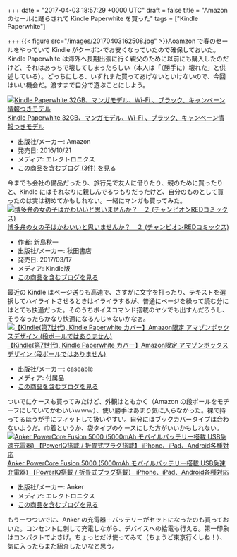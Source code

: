 
+++
date = "2017-04-03 18:57:29 +0000 UTC"
draft = false
title = "Amazon のセールに踊らされて Kindle Paperwhite を買った"
tags = ["Kindle Paperwhite"]

+++
{{< figure src="/images/20170403162508.jpg"  >}}Aoamzon で春のセールをやっていて Kindle がクーポンでお安くなっていたので確保しておいた。Kindle Paperwhite は海外へ長期出張に行く親父のために以前にも購入したのだけど、それはあっちで壊してしまったらしい（本人は「（勝手に）壊れた」と供述している）。どっちにしろ、いずれまた買ってあげないといけないので、今回はいい機会だ。渡すまで自分で遊ぶことにしよう。<div class="hatena-asin-detail"><a href="http://www.amazon.co.jp/exec/obidos/ASIN/B01FIG3SMC/bestylesnet-22/"><img src="https://images-fe.ssl-images-amazon.com/images/I/51Bd7Mt7BYL._SL160_.jpg" class="hatena-asin-detail-image" alt="Kindle Paperwhite 32GB、マンガモデル、Wi-Fi 、ブラック、キャンペーン情報つきモデル" title="Kindle Paperwhite 32GB、マンガモデル、Wi-Fi 、ブラック、キャンペーン情報つきモデル"/></a><div class="hatena-asin-detail-info"><a href="http://www.amazon.co.jp/exec/obidos/ASIN/B01FIG3SMC/bestylesnet-22/">Kindle Paperwhite 32GB、マンガモデル、Wi-Fi 、ブラック、キャンペーン情報つきモデル</a><ul><li><span class="hatena-asin-detail-label">出版社/メーカー:</span> Amazon</li><li><span class="hatena-asin-detail-label">発売日:</span> 2016/10/21</li><li><span class="hatena-asin-detail-label">メディア:</span> エレクトロニクス</li><li><a href="http://d.hatena.ne.jp/asin/B01FIG3SMC/bestylesnet-22" target="_blank">この商品を含むブログ (3件) を見る</a></li></ul></div><div class="hatena-asin-detail-foot"></div></div>今までも会社の備品だったり、旅行先で友人に借りたり、親のために買ったりと、Kindle にはそれなりに親しんでるつもりだったけど、自分のものとして買ったのは実は初めてかもしれない。一緒にマンガも買ってみた。<div class="hatena-asin-detail"><a href="http://www.amazon.co.jp/exec/obidos/ASIN/B06XDCXL6H/bestylesnet-22/"><img src="https://images-fe.ssl-images-amazon.com/images/I/51qGTnjuhzL._SL160_.jpg" class="hatena-asin-detail-image" alt="博多弁の女の子はかわいいと思いませんか？　２ (チャンピオンREDコミックス)" title="博多弁の女の子はかわいいと思いませんか？　２ (チャンピオンREDコミックス)"/></a><div class="hatena-asin-detail-info"><a href="http://www.amazon.co.jp/exec/obidos/ASIN/B06XDCXL6H/bestylesnet-22/">博多弁の女の子はかわいいと思いませんか？　２ (チャンピオンREDコミックス)</a><ul><li><span class="hatena-asin-detail-label">作者:</span> 新島秋一</li><li><span class="hatena-asin-detail-label">出版社/メーカー:</span> 秋田書店</li><li><span class="hatena-asin-detail-label">発売日:</span> 2017/03/17</li><li><span class="hatena-asin-detail-label">メディア:</span> Kindle版</li><li><a href="http://d.hatena.ne.jp/asin/B06XDCXL6H/bestylesnet-22" target="_blank">この商品を含むブログを見る</a></li></ul></div><div class="hatena-asin-detail-foot"></div></div>最近の Kindle はページ送りも高速で、さすがに文字を打ったり、テキストを選択してハイライトさせるときはイライラするが、普通にページを繰って読む分にはとても快適だった。そのうちボイスコマンド搭載のヤツでも出すんだろうし、そうなったらかなり快適になるんじゃないかなぁ。<div class="hatena-asin-detail"><a href="http://www.amazon.co.jp/exec/obidos/ASIN/B00W4OVDVK/bestylesnet-22/"><img src="https://images-fe.ssl-images-amazon.com/images/I/51xYtPIa3gL._SL160_.jpg" class="hatena-asin-detail-image" alt="【Kindle(第7世代), Kindle Paperwhite カバー】Amazon限定 アマゾンボックスデザイン (段ボールではありません)" title="【Kindle(第7世代), Kindle Paperwhite カバー】Amazon限定 アマゾンボックスデザイン (段ボールではありません)"/></a><div class="hatena-asin-detail-info"><a href="http://www.amazon.co.jp/exec/obidos/ASIN/B00W4OVDVK/bestylesnet-22/">【Kindle(第7世代), Kindle Paperwhite カバー】Amazon限定 アマゾンボックスデザイン (段ボールではありません)</a><ul><li><span class="hatena-asin-detail-label">出版社/メーカー:</span> caseable</li><li><span class="hatena-asin-detail-label">メディア:</span> 付属品</li><li><a href="http://d.hatena.ne.jp/asin/B00W4OVDVK/bestylesnet-22" target="_blank">この商品を含むブログを見る</a></li></ul></div><div class="hatena-asin-detail-foot"></div></div>ついでにケースも買ってみたけど、外観はともかく（Amazon の段ボールをモチーフにしていてかわいいｗｗｗ）、使い勝手はあまり気に入らなかった。裸で持ってるほうが手にフィットして扱いやすい。自分にはブックカバータイプは合わないようだ。巾着というか、袋タイプのケースにした方がいいかもしれない。<div class="hatena-asin-detail"><a href="http://www.amazon.co.jp/exec/obidos/ASIN/B01LATWL5G/bestylesnet-22/"><img src="https://images-fe.ssl-images-amazon.com/images/I/41gkiKlgIpL._SL160_.jpg" class="hatena-asin-detail-image" alt="Anker PowerCore Fusion 5000 (5000mAh モバイルバッテリー搭載 USB急速充電器) 【PowerIQ搭載 / 折畳式プラグ搭載】 iPhone、iPad、Android各種対応" title="Anker PowerCore Fusion 5000 (5000mAh モバイルバッテリー搭載 USB急速充電器) 【PowerIQ搭載 / 折畳式プラグ搭載】 iPhone、iPad、Android各種対応"/></a><div class="hatena-asin-detail-info"><a href="http://www.amazon.co.jp/exec/obidos/ASIN/B01LATWL5G/bestylesnet-22/">Anker PowerCore Fusion 5000 (5000mAh モバイルバッテリー搭載 USB急速充電器) 【PowerIQ搭載 / 折畳式プラグ搭載】 iPhone、iPad、Android各種対応</a><ul><li><span class="hatena-asin-detail-label">出版社/メーカー:</span> Anker</li><li><span class="hatena-asin-detail-label">メディア:</span> エレクトロニクス</li><li><a href="http://d.hatena.ne.jp/asin/B01LATWL5G/bestylesnet-22" target="_blank">この商品を含むブログを見る</a></li></ul></div><div class="hatena-asin-detail-foot"></div></div>もう一つついでに、Anker の充電器＋バッテリーがセットになったのも買っておいた。コンセントに刺して充電しながら、デバイスへの給電も行える。第一印象はコンパクトでよさげ。ちょっとだけ使ってみて（ちょうど東京行くしね！）、気に入ったらまた紹介したいなと思う。


